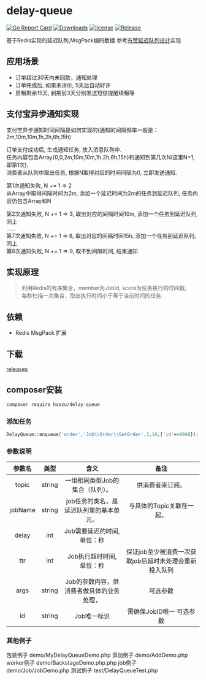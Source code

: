 # delay-queue
[![Go Report Card](https://goreportcard.com/badge/github.com/haozu/delay-queue)](https://goreportcard.com/report/github.com/haozu/delay-queue)
[![Downloads](https://img.shields.io/github/downloads/haozu/delay-queue/total.svg)](https://github.com/haozu/delay-queue/releases)
[![license](https://img.shields.io/github/license/mashape/apistatus.svg?maxAge=2592000)](https://github.com/haozu/delay-queue/blob/master/LICENSE)
[![Release](https://img.shields.io/github/release/haozu/delay-queue.svg?label=Release)](https://github.com/haozu/delay-queue/releases)

基于Redis实现的延迟队列,MsgPack编码数据 参考[有赞延迟队列设计](http://tech.youzan.com/queuing_delay)实现

## 应用场景
* 订单超过30天内未回款，通知处理
* 订单完成后, 如果未评价, 5天后自动好评
* 房租剩余15天, 到期前3天分别发送短信提醒续租等

## 支付宝异步通知实现
支付宝异步通知时间间隔是如何实现的(通知的间隔频率一般是：2m,10m,10m,1h,2h,6h,15h)  
 
订单支付成功后, 生成通知任务, 放入消息队列中.    
任务内容包含Array{0,0,2m,10m,10m,1h,2h,6h,15h}和通知到第几次N(这里N=1, 即第1次).    
消费者从队列中取出任务, 根据N取得对应的时间间隔为0, 立即发送通知.   

第1次通知失败, N += 1 => 2  
从Array中取得间隔时间为2m, 添加一个延迟时间为2m的任务到延迟队列, 任务内容仍包含Array和N     

第2次通知失败, N += 1 => 3, 取出对应的间隔时间10m, 添加一个任务到延迟队列, 同上   
......    
第7次通知失败, N += 1 => 8, 取出对应的间隔时间15h, 添加一个任务到延迟队列, 同上  
第8次通知失败, N += 1 => 9, 取不到间隔时间, 结束通知    


## 实现原理
> 利用Redis的有序集合，member为JobId, score为任务执行的时间戳,    
每秒扫描一次集合，取出执行时间小于等于当前时间的任务.   

## 依赖
* Redis MsgPack 扩展


## 下载
[releases](https://github.com/haozu/delay-queue/releases)

## composer安装

```bash
composer require haozu/delay-queue
```

### 添加任务 
```php
DelayQueue::enqueue('order','Job\\Order\\GetOrder',3,10,['id'=>8008]);
```

### 参数说明

|  参数名 |     类型    |     含义     |        备注       |
|:-------:|:-----------:|:------------:|:-----------------:|
|   topic  | string     |    一组相同类型Job的集合（队列）。                |        供消费者来订阅。               |
|   jobName  | string   |    job任务的类名，是延迟队列里的基本单元。                  |      与具体的Topic关联在一起。               |
|   delay  | int        |    Job需要延迟的时间, 单位：秒    |                   |
|   ttr    | int        |    Job执行超时时间, 单位：秒   |   保证job至少被消费一次获取job后超时未处理会重新投入队列    |
|   args   | string     |    Job的参数内容，供消费者做具体的业务处理， |        可选参数           |
|   id     | string     |    Job唯一标识                   | 需确保JobID唯一 可选参数          |

### 其他例子
包装例子   demo/MyDelayQueueDemo.php
添加例子   demo/AddDemo.php
worker例子 demo/BackstageDemo.php.php
job例子    demo/Job/JobDemo.php 
测试例子   test/DelayQueueTest.php